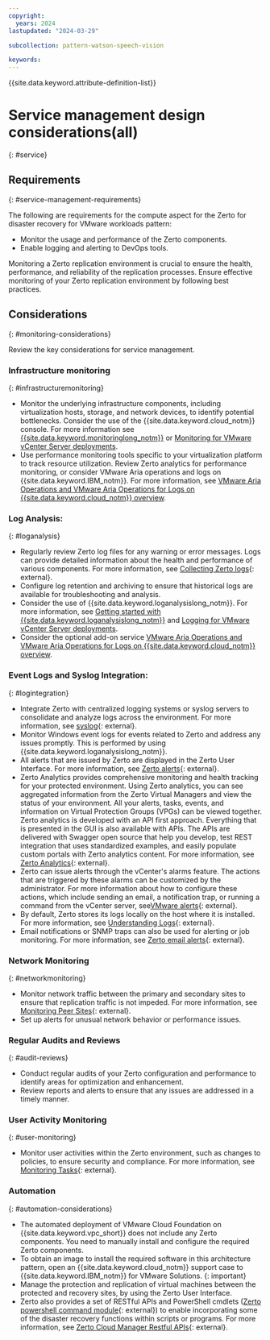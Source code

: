 ```yaml
---
copyright:
  years: 2024
lastupdated: "2024-03-29"

subcollection: pattern-watson-speech-vision

keywords:
---
```

{{site.data.keyword.attribute-definition-list}}

# Service management design considerations(all)

{: #service}

## Requirements

{: #service-management-requirements}

The following are requirements for the compute aspect for the Zerto for disaster recovery for VMware workloads pattern:

- Monitor the usage and performance of the Zerto components.
- Enable logging and alerting to DevOps tools.

Monitoring a Zerto replication environment is crucial to ensure the health, performance, and reliability of the replication processes. Ensure effective monitoring of your Zerto replication environment by following best practices.

## Considerations

{: #monitoring-considerations}

Review the key considerations for service management.

### Infrastructure monitoring

{: #infrastructuremonitoring}

- Monitor the underlying infrastructure components, including virtualization hosts, storage, and network devices, to identify potential bottlenecks. Consider the use of the {{site.data.keyword.cloud_notm}} console. For more information see [{{site.data.keyword.monitoringlong_notm}}](/docs/cloud-infrastructure?topic=cloud-infrastructure-monitoring-iaas) or  [Monitoring for VMware vCenter Server deployments](/docs/monitoring?topic=monitoring-vmware-vcenter).
- Use performance monitoring tools specific to your virtualization platform to track resource utilization. Review Zerto analytics for performance monitoring, or consider VMware Aria operations and logs on {{site.data.keyword.IBM_notm}}. For more information, see  [VMware Aria Operations and VMware Aria Operations for Logs on {{site.data.keyword.cloud_notm}} overview](/docs/vmwaresolutions?topic=vmwaresolutions-vrops_overview).

### Log Analysis:

{: #loganalysis}

- Regularly review Zerto log files for any warning or error messages. Logs can provide detailed information about the health and performance of various components. For more information, see [Collecting Zerto logs](https://help.zerto.com/bundle/Admin.VC.HTML.95/page/Collecting_Zerto_Logs.htm){: external}.
- Configure log retention and archiving to ensure that historical logs are available for troubleshooting and analysis.
- Consider the use of {{site.data.keyword.loganalysislong_notm}}. For more information, see [Getting started with {{site.data.keyword.loganalysislong_notm}}](/docs/log-analysis?topic=log-analysis-getting-started) and [Logging for VMware vCenter Server deployments](/docs/log-analysis?topic=log-analysis-vmware-vcenter).
- Consider the optional add-on service [VMware Aria Operations and VMware Aria Operations for Logs on {{site.data.keyword.cloud_notm}} overview](/docs/vmwaresolutions?topic=vmwaresolutions-vrops_overview).

### Event Logs and Syslog Integration:

{: #logintegration}

- Integrate Zerto with centralized logging systems or syslog servers to consolidate and analyze logs across the environment. For more information, see [syslog](https://help.zerto.com/kb/000003918){: external}.
- Monitor Windows event logs for events related to Zerto and address any issues promptly. This is performed by using {{site.data.keyword.loganalysislong_notm}}.
- All alerts that are issued by Zerto are displayed in the Zerto User Interface. For more information, see [Zerto alerts](https://help.zerto.com/bundle/Alarms.Alerts.HTML/page/Zerto_Alerts.htm){: external}.
- Zerto Analytics provides comprehensive monitoring and health tracking for your protected environment. Using Zerto analytics, you can see aggregated information from the Zerto Virtual Managers and view the status of your environment. All your alerts, tasks, events, and information on Virtual Protection Groups (VPGs) can be viewed together. Zerto analytics is developed with an API first approach. Everything that is presented in the GUI is also available with APIs. The APIs are delivered with Swagger open source that help you develop, test REST integration that uses standardized examples, and easily populate custom portals with Zerto analytics content. For more information, see [Zerto Analytics](https://help.zerto.com/bundle/Zerto.Analytics.HTML/page/Zerto_Analytics_-_Overview_and_Use.htm){: external}.
- Zerto can issue alerts through the vCenter's alarms feature. The actions that are triggered by these alarms can be customized by the administrator. For more information about how to configure these actions, which include sending an email, a notification trap, or running a command from the vCenter server, see[VMware alerts](https://help.zerto.com/bundle/Alarms.Alerts.HTML/page/Zerto_Alarms_In_VMware_vSphere.htm){: external}.
- By default, Zerto stores its logs locally on the host where it is installed. For more information, see [Understanding Logs](https://help.zerto.com/bundle/Admin.VC.HTML.97/page/Understanding_the_Logs.htm){: external}.
- Email notifications or SNMP traps can also be used for alerting or job monitoring. For more information, see [Zerto email alerts](https://help.zerto.com/kb/000003529){: external}.

### Network Monitoring

{: #networkmonitoring}

- Monitor network traffic between the primary and secondary sites to ensure that replication traffic is not impeded. For more information, see [Monitoring Peer Sites](https://help.zerto.com/bundle/Admin.VC.HTML.90/page/Monitoring_Peer_Sites_%E2%80%93_The_SITES_Tab.htm){: external}.
- Set up alerts for unusual network behavior or performance issues.

### Regular Audits and Reviews

{: #audit-reviews}

- Conduct regular audits of your Zerto configuration and performance to identify areas for optimization and enhancement.
- Review reports and alerts to ensure that any issues are addressed in a timely manner.

### User Activity Monitoring

{: #user-monitoring}

- Monitor user activities within the Zerto environment, such as changes to policies, to ensure security and compliance. For more information, see [Monitoring Tasks](https://help.zerto.com/bundle/Admin.Azure.HTML.90/page/Monitoring_Tasks.htm){: external}.

### Automation

{: #automation-considerations}

- The automated deployment of VMware Cloud Foundation on {{site.data.keyword.vpc_short}} does not include any Zerto components. You need to manually install and configure the required Zerto components.
- To obtain an image to install the required software in this architecture pattern, open an {{site.data.keyword.cloud_notm}} support case to {{site.data.keyword.IBM_notm}} for VMware Solutions.
  {: important}
- Manage the protection and replication of virtual machines between the protected and recovery sites, by using the Zerto User Interface.
- Zerto also provides a set of RESTful APIs and PowerShell cmdlets ([Zerto powershell command module](https://help.zerto.com/bundle/Powershell.CMDlets.HTML.90/page/Introduction.htm){: external}) to enable incorporating some of the disaster recovery functions within scripts or programs. For more information, see [Zerto Cloud Manager Restful APIs](https://help.zerto.com/bundle/API.ZCM.HTML.10.0_U3/page/Introduction_to_the_ZCM_RESTful_APIs.htm){: external}.
